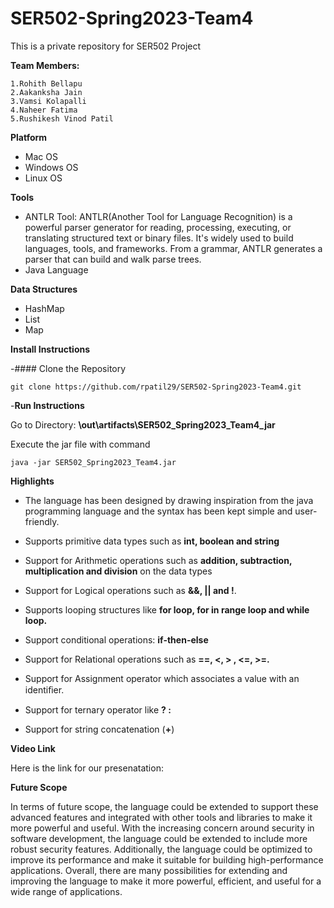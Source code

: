 # SER502-Spring2023-Team4
This is a private repository for SER502 Project

**Team Members:**

    1.Rohith Bellapu
    2.Aakanksha Jain
    3.Vamsi Kolapalli
    4.Naheer Fatima
    5.Rushikesh Vinod Patil
    
**Platform**
- Mac OS
- Windows OS
- Linux OS

**Tools**

- ANTLR Tool: ANTLR(Another Tool for Language Recognition) is a powerful parser generator for reading, processing, executing, or translating structured text or binary files. It's widely used to build languages, tools, and frameworks. From a grammar, ANTLR generates a parser that can build and walk parse trees.
- Java Language

**Data Structures**

- HashMap
- List
- Map

**Install Instructions**

-#### Clone the Repository

`git clone https://github.com/rpatil29/SER502-Spring2023-Team4.git`

-**Run Instructions**

Go to Directory: 
 **\out\artifacts\SER502_Spring2023_Team4_jar**

Execute the jar file with command

```
java -jar SER502_Spring2023_Team4.jar
```

**Highlights**

- The language has been designed by drawing inspiration from the java programming language and the syntax has been kept simple and user-friendly.

- Supports primitive data types such as **int, boolean and string**

- Support for Arithmetic operations such as **addition, subtraction, multiplication and division** on the data types

- Support for Logical operations such as **&&, || and !**.

- Supports looping structures like **for loop, for in range loop and while loop.**

- Support conditional operations: **if-then-else**

- Support for Relational operations such as **==, <, > , <=, >=.**

- Support for Assignment operator which associates a value with an identiﬁer.

- Support for ternary operator like **? :**

- Support for string concatenation (**+**)


**Video Link**

Here is the link for our presenatation:

**Future Scope**

In terms of future scope, the language could be extended to support these advanced features and integrated with 
other tools and libraries to make it more powerful and useful.  With the increasing concern around security in software development, the language could be extended to include more robust security features. Additionally, the language could be optimized to improve its performance and make it suitable for building high-performance applications. Overall, there are many possibilities for extending and improving the language to make it more powerful, efficient, and useful for a wide range of applications.
